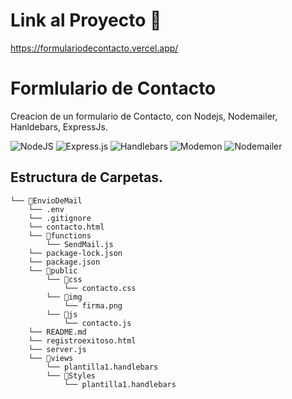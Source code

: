 
# Link al Proyecto 🚀

https://formulariodecontacto.vercel.app/


# Formlulario de Contacto

Creacion de un formulario de Contacto, con Nodejs, Nodemailer, Hanldebars, ExpressJs.

![NodeJS](https://img.shields.io/badge/node.js-6DA55F?style=for-the-badge&logo=node.js&logoColor=white)
![Express.js](https://img.shields.io/badge/express.js-%23404d59.svg?style=for-the-badge&logo=express&logoColor=%2361DAFB)
![Handlebars]( https://img.shields.io/badge/Handlebars.js-000000.svg?style=for-the-badge&logo=handlebarsdotjs&logoColor=white)
![Modemon](https://img.shields.io/badge/Nodemon-76D04B.svg?style=for-the-badge&logo=Nodemon&logoColor=white)
![Nodemailer](https://img.shields.io/badge/Mailtrap-22D172.svg?style=for-the-badge&logo=Nodemailer&logoColor=white)






## Estructura de Carpetas.

```
└── 📁EnvioDeMail
    └── .env
    └── .gitignore
    └── contacto.html
    └── 📁functions
        └── SendMail.js
    └── package-lock.json
    └── package.json
    └── 📁public
        └── 📁css
            └── contacto.css
        └── 📁img
            └── firma.png
        └── 📁js
            └── contacto.js
    └── README.md
    └── registroexitoso.html
    └── server.js
    └── 📁views
        └── plantilla1.handlebars
        └── 📁Styles
            └── plantilla1.handlebars
```